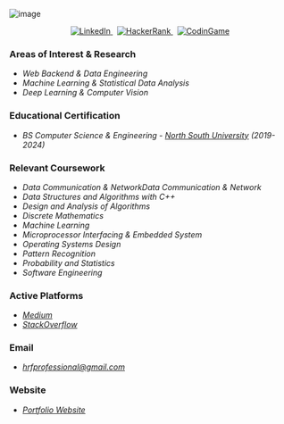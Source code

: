 ![image](https://github.com/user-attachments/assets/0c7f6396-18b3-4c8b-8d92-cbaf464fa19a)

<div align="center">
  <a href="https://www.linkedin.com/in/hr-fahim">
    <img src="https://img.shields.io/badge/LinkedIn-HR-blue" alt="LinkedIn">
  </a>
  &nbsp;
  <a href="https://www.hackerrank.com/profile/hrfprofessional">
    <img src="https://img.shields.io/badge/HackerRank-HR-brightgreen" alt="HackerRank">
  </a>
  &nbsp;
  <a href="https://www.codingame.com/profile/c8c84893576b2425bb68230075c022182219883">
    <img src="https://img.shields.io/badge/CodinGame-HR-yellow" alt="CodinGame">
  </a>
</div>

<!--A software engineer with a deep passion for Data Science. I excel in creating innovative web applications while leveraging my expertise in various programming languages and cutting-edge technologies. My primary focus is on developing efficient and scalable solutions to complex problems. With a keen eye for detail and a commitment to delivering high-quality code, I consistently strive for excellence in every project, particularly those that involve data analysis, predictive modeling using ML and DL algorithms, and building intelligent systems.

[![LinkedIn](https://img.shields.io/badge/LinkedIn-Fahim-blue)](https://www.linkedin.com/in/hr-fahim)
[![StackOverflow](https://img.shields.io/badge/StackOverflow-Fahim-orange)](https://stackoverflow.com/users/22147874/habibur-rahaman-fahim)
[![HackerRank](https://img.shields.io/badge/HackerRank-Fahim-brightgreen)](https://www.hackerrank.com/profile/hrfprofessional)
[![CodinGame](https://img.shields.io/badge/CodinGame-Fahim-yellow)](https://www.codingame.com/profile/c8c84893576b2425bb68230075c022182219883)-->
<!--[![Hackerrank](https://img.shields.io/badge/Hackerrank-Fahim-brightgreen)](https://www.hackerrank.com/hrfprofessional)-->

<!--[![Github activity graph](https://github-readme-activity-graph.vercel.app/graph?username=hr-fahim&theme=react-dark)](https://github.com/hr-fahim/github-readme-activity-graph)-->

<!--[![Twitter](https://img.shields.io/badge/Twitter-Fahim-blue)](https://twitter.com/Hr_Fahim_)

# Profile Stats

<div align="center">
  <img src="https://github-readme-stats.vercel.app/api?username=HR-Fahim&show=prs_merged_percentage&rank_icon=github&theme=dark" height="200">
</div>
[![Habibur Rahaman Fahim's GitHub Stats](https://github-readme-stats.vercel.app/api?username=HR-Fahim&show=prs_merged_percentage&rank_icon=github&theme=dark)](https://github.com/HR-Fahim/github-readme-stats)
[![Top Langs](https://github-readme-stats.vercel.app/api/top-langs/?username=HR-Fahim&theme=dark&layout=donut)](https://github.com/HR-Fahim/github-readme-stats)
-->
  
### Areas of Interest & Research

- *Web Backend & Data Engineering*
- *Machine Learning & Statistical Data Analysis*
- *Deep Learning & Computer Vision*

### Educational Certification

- *BS Computer Science & Engineering - [North South University](http://www.northsouth.edu/)  (2019-2024)*
  
### Relevant Coursework

- *Data Communication & NetworkData Communication & Network*
- *Data Structures and Algorithms with C++*
- *Design and Analysis of Algorithms*
- *Discrete Mathematics*
- *Machine Learning* 
- *Microprocessor Interfacing & Embedded System*
- *Operating Systems Design*
- *Pattern Recognition*
- *Probability and Statistics*
- *Software Engineering*
<!--
# Certifications

- Certification Name - Issuing Organization (MM/YYYY)
- Certification Name - Issuing Organization (MM/YYYY)

# Achievements

- List any notable achievements, awards, or recognitions you have received for your technical contributions or projects.

<div align="center">-->
  

<!--# Projects

#### Project 1: [Project Name](https://github.com/yourname/project1)

A comprehensive description of the project, highlighting its purpose, key features, and the technologies employed. Include any notable achievements or challenges faced during development.

#### Project 2: [Project Name](https://github.com/yourname/project2)

Provide a detailed overview of the project, emphasizing its objective, noteworthy functionalities, and the technologies utilized. Discuss any significant outcomes or lessons learned during the project's implementation.

#### Project 3: [Project Name](https://github.com/yourname/project3)

Present an in-depth explanation of the project, focusing on its goals, standout features, and the technologies applied. Discuss the impact or significance of the project within its respective domain.
</div>-->

### Active Platforms

- *[Medium](https://hrfprofessional.medium.com)*
- *[StackOverflow](https://img.shields.io/badge/StackOverflow-Fahim-orange)*

### Email

- *[hrfprofessional@gmail.com](mailto:hrfprofessional@gmail.com)*
<!--- *[LinkedIn Profile](https://www.linkedin.com/in/hr-fahim/)*-->

### Website

- *[Portfolio Website](https://hr-fahim.github.io)*
